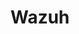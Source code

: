 ---
draft: false
title: Wazuh
content:
  id: wazuh
  name: Wazuh
  website: https://wazuh.com/
  short_description: The Open Source Security Platform. Unified XDR and SIEM protection for endpoints and cloud workloads.
---